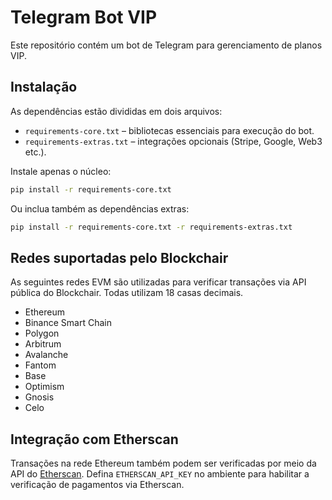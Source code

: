# Telegram Bot VIP

Este repositório contém um bot de Telegram para gerenciamento de planos VIP.

## Instalação

As dependências estão divididas em dois arquivos:

- `requirements-core.txt` – bibliotecas essenciais para execução do bot.
- `requirements-extras.txt` – integrações opcionais (Stripe, Google, Web3 etc.).

Instale apenas o núcleo:

```bash
pip install -r requirements-core.txt
```

Ou inclua também as dependências extras:

```bash
pip install -r requirements-core.txt -r requirements-extras.txt
```

## Redes suportadas pelo Blockchair

As seguintes redes EVM são utilizadas para verificar transações via API pública do Blockchair. Todas utilizam 18 casas decimais.

- Ethereum
- Binance Smart Chain
- Polygon
- Arbitrum
- Avalanche
- Fantom
- Base
- Optimism
- Gnosis
- Celo

## Integração com Etherscan

Transações na rede Ethereum também podem ser verificadas por meio da API do [Etherscan](https://etherscan.io/). Defina `ETHERSCAN_API_KEY` no ambiente para habilitar a verificação de pagamentos via Etherscan.
